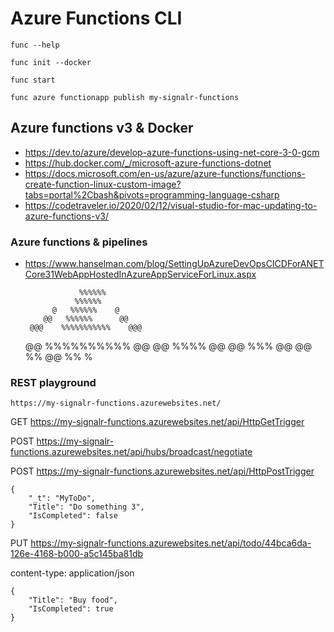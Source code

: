 # Azure Functions CLI

`func --help`

`func init --docker`

`func start`

`func azure functionapp publish my-signalr-functions`

## Azure functions v3 & Docker

- https://dev.to/azure/develop-azure-functions-using-net-core-3-0-gcm
- https://hub.docker.com/_/microsoft-azure-functions-dotnet
- https://docs.microsoft.com/en-us/azure/azure-functions/functions-create-function-linux-custom-image?tabs=portal%2Cbash&pivots=programming-language-csharp
- https://codetraveler.io/2020/02/12/visual-studio-for-mac-updating-to-azure-functions-v3/

### Azure functions & pipelines

- https://www.hanselman.com/blog/SettingUpAzureDevOpsCICDForANETCore31WebAppHostedInAzureAppServiceForLinux.aspx


                  %%%%%%
                 %%%%%%
            @   %%%%%%    @
          @@   %%%%%%      @@
       @@@    %%%%%%%%%%%    @@@
     @@      %%%%%%%%%%        @@
       @@         %%%%       @@
         @@      %%%       @@
           @@    %%      @@
                %%
                %

### REST playground

`https://my-signalr-functions.azurewebsites.net/`

GET https://my-signalr-functions.azurewebsites.net/api/HttpGetTrigger

POST https://my-signalr-functions.azurewebsites.net/api/hubs/broadcast/negotiate

POST https://my-signalr-functions.azurewebsites.net/api/HttpPostTrigger

    {
        "_t": "MyToDo",
        "Title": "Do something 3",
        "IsCompleted": false
    }

PUT https://my-signalr-functions.azurewebsites.net/api/todo/44bca6da-126e-4168-b000-a5c145ba81db

content-type: application/json

    {
        "Title": "Buy food",
        "IsCompleted": true
    }
